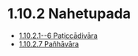 

# 1.10.2 Nahetupada

* [1.10.2.1--6 Paṭiccādivāra](1.10.2/1.10.2.1--6.md)
* [1.10.2.7 Pañhāvāra](1.10.2/1.10.2.7.md)



